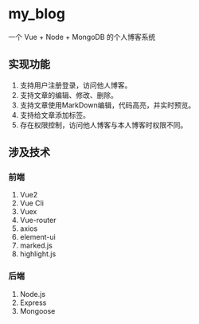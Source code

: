# my_blog

一个 Vue + Node + MongoDB 的个人博客系统

## 实现功能
1. 支持用户注册登录，访问他人博客。
2. 支持文章的编辑、修改、删除。
3. 支持文章使用MarkDown编辑，代码高亮，并实时预览。
4. 支持给文章添加标签。
5. 存在权限控制，访问他人博客与本人博客时权限不同。

## 涉及技术
### 前端
1. Vue2
2. Vue Cli
3. Vuex
4. Vue-router
5. axios
6. element-ui
7. marked.js
8. highlight.js
### 后端
1. Node.js
2. Express
3. Mongoose
